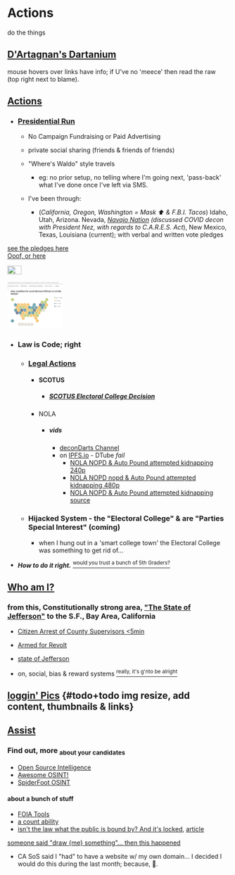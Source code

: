 # Actions

do the things

## [D'Artagnan's Dartanium](https://OpenCollective.com/Dartanium "Brief Outline earlier this year")

mouse hovers over links have info; if U've no 'meece' then read the raw (top right next to blame).

## [Actions](actions/README.md "Top Level")

- ### [Presidential Run](actions/README.md#what-have-i-been-up-to "What is Presidential Fitness?")

  - No Campaign Fundraising or Paid Advertising

  - private social sharing (friends & friends of friends)

  - "Where's Waldo" style travels
    - eg: no prior setup, no telling where I'm going next, 'pass-back' what I've done once I've left via SMS.

  - I've been through:
    - (*California, Oregon, Washington = Mask ⬆️ & F.B.I. Tacos*)  Idaho, Utah, Arizona. Nevada, *[Navajo Nation](https://github.com/ActionProjects/Actions/blob/main/actions/README.md#--volunteer-navajo-nation-decontamination-captured-this-moment) (discussed COVID decon with President Nez, with regards to C.A.R.E.S. Act*), New Mexico, Texas, Louisiana (current); with verbal and written vote pledges

[see the pledges here](actions/_assets/electors)<br>[Ooof, or here](https://github.com/ActionProjects/Actions/tree/main/actions/pages/theSuits/Complaints/_assets/electoralSigs)
<!--#todo+todo deduplication & checkboxes-->
<img src="https://web.archive.org/web/20201112144957/https://pbs.twimg.com/media/EgRANhgWkAM32cK?format=png" width="25%" height="25%"><!--![Why I'm *still* 'running' after Nov. 3rd](https://web.archive.org/web/20201112144957/https://pbs.twimg.com/media/EgRANhgWkAM32cK?format=png)-->

<img src="/actions/pages/theSuits/Complaints/Presidential_Campaign/Election-Certification.PNG" width="25%" height="25%">

- ### Law is Code; right

  - ### [Legal Actions](actions/pages/theSuits/README.md "our country has problems")

    - #### SCOTUS
      - ##### [SCOTUS Electoral College Decision](https://github.com/ActionProjects/Actions/blob/main/actions/pages/theSuits/some-Duplicates/SCOTUS_decision_deficiencies-v.2.md#scotus-electoral-college-decision "are we doing it right?")
    - NOLA
      - ##### vids
        - [deconDarts Channel](https://bittube.tv/profile/deconDarts)
        - on [IPFS.io](https://ipfs.io/) - DTube *fail*
          - [NOLA NOPD & Auto Pound attempted kidnapping 240p](https://ipfs.io/ipfs/QmQhpo2SyHrjqi5Z2Xq2DUonpRdm3iCNMixT6Ww62r8cRp)
          - [NOLA NOPD nopd & Auto Pound attempted kidnapping 480p](https://ipfs.io/ipfs/QmNTjDqAotwNVJ1At7YBwzRCCG1A31DBrpQ275Wk18XLh1)
          - [NOLA NOPD & Auto Pound attempted kidnapping source](https://ipfs.io/ipfs/QmPt6KkCUUbHngiRBXPfxyQZhbGVqCjZ3b86ceetVVwGYa)

  - ### Hijacked System - the "Electoral College" & are "Parties Special Interest" (coming)

    - when I hung out in a 'smart college town' the Electoral College was something to get rid of...

- ***How to do it right.*** <a href="https://www.psychologytoday.com/us/blog/reading-minds/201702/three-myths-about-reading-levels"><sup>would you trust a bunch of 5th Graders?</sup></a>

## [Who am I?](actions/README.md#experience "some things I've done recently")

### from this, Constitutionally strong area, ["The State of Jefferson"](https://en.wikipedia.org/wiki/Jefferson_%28proposed_Pacific_state%29#Counties_intending_to_leave_California) to the S.F., Bay Area, California

- [Citizen Arrest of County Supervisors <5min](https://krcrtv.com/news/local/all-five-shasta-county-supervisors-placed-under-citizens-arrest-at-board-meeting "if he spoke like we do in C.E.D.A. (check the link in the *Who am I?*) he would've made it through his delivery{{; also, it's not a speaker anymore; it's an, attempted, arrest}. Did the Enforcing Officers Fail their Duty?}")
- [Armed for Revolt](https://www.sacbee.com/news/california/article246652603.html)
- [state of Jefferson](https://www.ijpr.org/state-of-jefferson)

- on, social, bias & reward systems <a href="https://upload.wikimedia.org/wikipedia/commons/6/65/Cognitive_bias_codex_en.svg"><sup>really, it's g'nto be alright</sup></a>


## [loggin' Pics](actions/pages/postBlogPicsMyb.md "caution lrgPics") {#todo+todo img resize, add content, thumbnails & links}

## [Assist](actions/pages/NEEDS.md "help hack the Electoral College")

### Find out, more <sub>about your candidates</sub>

- [Open Source Intelligence](https://github.com/topics/osint "long list of stuffs")
- [Awesome OSINT!](https://github.com/jivoi/awesome-osint "a curated library")
- [SpiderFoot OSINT](https://github.com/smicallef/spiderfoot "do'no' if it's any good")

#### about a bunch of stuff

- [FOIA Tools](https://github.com/topics/foia "Freedom of Information Act")
- [a count ability](https://github.com/sunlightpolicy/Sunlight_FOIA "enforcer data")
- [isn't the law what the public is bound by? And it's locked](https://github.com/freelawproject/), [article](https://free.law/2020/04/04/as-bloomberg-law-imposes-caps-on-pacer-access-pacer-must-support-academics/)

[someone said "draw {me} something"... then this happened](https://github.com/ActionProjects/Actions/tree/main/actions/pages/arts-n-campn)

- CA SoS said I "had" to have a website w/ my own domain... I decided I would do this during the last month; because, 🖕.

<!--#todo+todo - ./rel/links!-->
